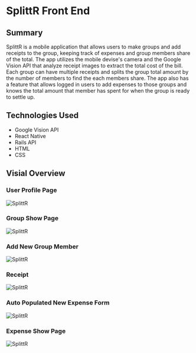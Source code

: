 # SplittR Front End
## Summary
SplittR is a mobile application that allows users to make groups and add receipts to the group, keeping track of expenses and group members share of the total. The app utilizes the mobile devise's camera and the Google Vision API that analyze receipt images to extract the total cost of the bill. Each group can have multiple receipts and splits the group total amount by the number of members to find the each members share. The app also has a feature that allows logged in users to add expenses to those groups and knows the total amount that member has spent for when the group is ready to settle up.

## Technologies Used
* Google Vision API
* React Native
* Rails API
* HTML
* CSS

## Visial Overview
### User Profile Page
![SplittR](https://github.com/SplittR/splittr-frontend/blob/master/photo1.png "SplittR")
### Group Show Page
![SplittR](https://github.com/SplittR/splittr-frontend/blob/master/photo2.png "SplittR")
### Add New Group Member
![SplittR](https://github.com/SplittR/splittr-frontend/blob/master/photo3.png "SplittR")
### Receipt
![SplittR](https://github.com/SplittR/splittr-frontend/blob/master/photo6.jpg "SplittR")
### Auto Populated New Expense Form
![SplittR](https://github.com/SplittR/splittr-frontend/blob/master/photo5.png "SplittR")
### Expense Show Page
![SplittR](https://github.com/SplittR/splittr-frontend/blob/master/photo4.png "SplittR")




